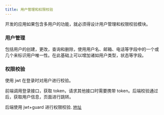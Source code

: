 ```yaml
---
title: 用户管理和权限校验
---
```


开发的应用如果包含多用户的功能，就必须得设计用户管理和权限校验模块。

### 用户管理

包括用户的创建，更改，查询和删除，使用用户名、邮箱、电话等字段中的一个或几个来标识用户唯一性。在此基础上可以增加诸如用户类型，状态等字段。

### 权限校验

使用 jwt 在登录时对用户进行校验。

前端调用登录接口，获取 token，请求其他接口时需要携带 token。后端校验通过后，获取用户信息，页面进行跳转。

后端使用 jwt+guard 进行权限校验. [地址](https://docs.nestjs.com/security/authentication#jwt-token)

